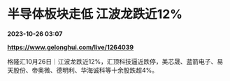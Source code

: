# 半导体板块走低 江波龙跌近12%

**2023-10-26 03:07**

**https://www.gelonghui.com/live/1264039**

格隆汇10月26日｜江波龙跌近12%，汇顶科技逼近跌停，美芯晟、蓝箭电子、易天股份、帝奥微、德明利、华海诚科等十余股跌超4%。